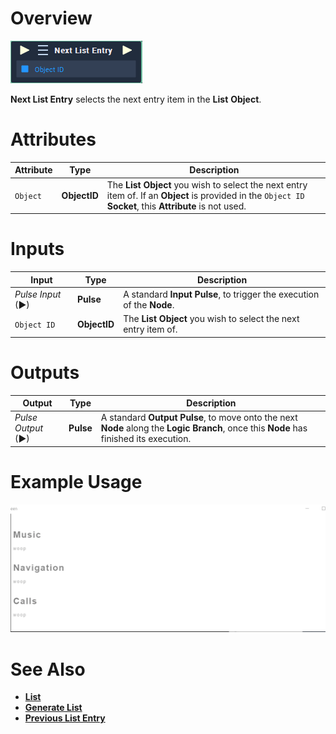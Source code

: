 # Overview

![The Next List Entry Node.](../../../.gitbook/assets/toolbox/incari/list/next-list-entry.PNG)

**Next List Entry** selects the next entry item in the **List** **Object**.

# Attributes

|Attribute|Type|Description|
|---|---|---|
|`Object`|**ObjectID**|The **List** **Object** you wish to select the next entry item of. If an **Object** is provided in the `Object ID` **Socket**, this **Attribute** is not used.|

# Inputs

|Input|Type|Description|
|---|---|---|
|*Pulse Input* (►)|**Pulse**|A standard **Input Pulse**, to trigger the execution of the **Node**.|
|`Object ID`|**ObjectID**|The **List** **Object** you wish to select the next entry item of.|

# Outputs

|Output|Type|Description|
|---|---|---|
|*Pulse Output* (►)|**Pulse**|A standard **Output Pulse**, to move onto the next **Node** along the **Logic Branch**, once this **Node** has finished its execution.|

# Example Usage 
![The Next List Entry Usage](../../../.gitbook/assets/toolbox/incari/list/next-list-entry.gif)

# See Also
- [**List**](objects/scene-objects/list.md)
- [**Generate List**](generate-list.md)
- [**Previous List Entry**](previous-list-entry.md)
